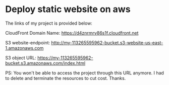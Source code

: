 # Deploy static website on aws

The links of my project is provided below:

CloudFront Domain Name: https://d4znrmrv86s1f.cloudfront.net

S3 website-endpoint: http://my-113265595962-bucket.s3-website-us-east-1.amazonaws.com

S3 object URL: https://my-113265595962-bucket.s3.amazonaws.com/index.html

PS: You won't be able to access the project through this URL anymore. I had to delete
and terminate the resources to cut cost. Thanks.
